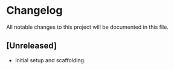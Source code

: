 # Changelog

All notable changes to this project will be documented in this file.

## [Unreleased]

- Initial setup and scaffolding.
